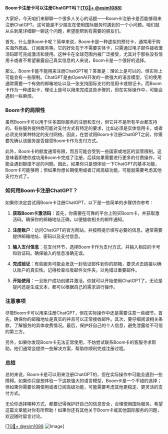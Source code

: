 **Boom卡注册卡可以注册ChatGPT吗？[[TG💪+ @esim1088](https://t.me/s/esim1088)]**

大家好，今天咱们来聊聊一个很多人关心的话题——Boom卡注册卡是否能够用来注册ChatGPT。这可能是不少朋友在使用国际服务时遇到的一个小问题。咱们就从头到尾详细聊一聊这个问题，希望能帮到有需要的朋友们。

首先，什么是Boom卡呢？简单来说，Boom卡是一种虚拟的预付卡，通常用于购买海外商品、订阅服务等。它的好处在于不需要实体卡，只需通过电子邮件接收激活码即可完成激活和使用。这种卡在全球范围内被广泛接受，尤其对于那些没有信用卡或者不希望暴露自己真实信息的人来说，Boom卡是一个很好的选择。

那么，Boom卡能不能用来注册ChatGPT呢？答案是：理论上是可以的，但实际上可能会有一些限制。ChatGPT是由OpenAI开发的一款强大的语言模型，它的使用通常需要一个有效的邮箱地址以及一张支持国际支付的信用卡或借记卡。而Boom卡作为一种虚拟卡，理论上是可以用来完成这些步骤的，但在实际操作中，可能会遇到一些麻烦。

### Boom卡的局限性

虽然Boom卡可以用于许多国际服务的注册和支付，但它并不是所有平台都支持的。有些服务提供商可能对支付方式有特定的要求，比如必须是实体信用卡，或者必须支持某种特定的支付网络。因此，在尝试用Boom卡注册ChatGPT之前，你需要先确认该服务是否接受Boom卡作为支付方式。

此外，Boom卡的额度通常有限，而且可能会受到一些国家或地区的监管限制。这意味着即使你成功用Boom卡完成了注册，后续如果需要进行更多的付费操作，可能会遇到额度不足的问题。因此，如果你只是想体验一下ChatGPT的基本功能，Boom卡可能够用；但如果你想长期使用或者订阅高级功能，可能就需要考虑其他支付方式了。

### 如何用Boom卡注册ChatGPT？

如果你决定尝试用Boom卡注册ChatGPT，以下是一些简单的步骤供你参考：

1. **获取Boom卡激活码**：首先，你需要在可靠的平台上购买Boom卡，并获取激活码。确保你的邮箱地址正确，以便接收相关的邮件通知。
   
2. **注册账户**：访问ChatGPT的官方网站，并按照提示填写必要的信息。通常需要提供邮箱地址、密码以及支付信息。

3. **输入支付信息**：在支付环节，选择Boom卡作为支付方式，并输入相应的卡号和验证码。确保输入的信息准确无误。

4. **完成验证**：有些服务可能会发送一封验证邮件到你的邮箱，要求点击链接以确认账户的真实性。记得检查垃圾邮件文件夹，以免错过重要邮件。

5. **开始使用**：一旦账户成功创建并激活，你就可以开始使用ChatGPT了。无论是提问还是生成文本，都可以根据自己的需求进行操作。

### 注意事项

尽管Boom卡可以用来注册ChatGPT，但在实际操作中还是需要注意一些细节。首先，确保你的邮箱地址是真实的并且可以正常接收邮件。其次，要仔细阅读相关条款，了解服务的具体收费情况。最后，保护好自己的个人信息，避免泄露给不可信的第三方。

另外，如果你发现Boom卡无法正常使用，不妨尝试联系Boom卡的客服寻求帮助。他们通常会提供一些解决方案，帮助你顺利完成注册过程。

### 总结

总的来说，Boom卡是可以用来注册ChatGPT的，但在实际操作中可能会遇到一些障碍。如果你只是想体验一下这款强大的语言模型，Boom卡是一个不错的选择；但如果你需要长期使用或者订阅高级功能，可能需要考虑其他更稳定、更灵活的支付方式。

无论你选择哪种方式，都要记得保护好自己的信息安全，合理使用国际服务。希望这篇文章能对你有所帮助！如果你还有其他关于Boom卡或其他国际服务的问题，欢迎随时留言讨论。

[[TG💪+ @esim1088](https://t.me/s/esim1088) ![Image](https://i.postimg.cc/4NQfJmqS/Snipaste-2025-05-13-00-14-12.png)]
